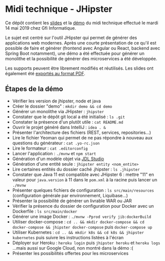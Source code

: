 # Midi technique - JHipster

Ce dépôt contient les [slides](https://github.com/fdelbrayelle/midi-tech-jhipster/blob/master/slides) et la [démo](https://github.com/fdelbrayelle/midi-tech-jhipster/blob/master/demo) du midi technique effectué le mardi 14 mai 2019 chez Gfi Informatique.

Le sujet est centré sur l'outil JHipster qui permet de générer des applications web modernes. Après une courte présentation de ce qu'il est possible de faire et générer (frontend avec Angular ou React, backend avec Spring Boot notamment), une démo a été effectuée pour générer un monolithe et la possibilité de générer des microservices a été développée.

Les supports peuvent être librement modifiés et réutilisés. Les slides ont également été [exportés au format PDF](https://github.com/fdelbrayelle/midi-tech-jhipster/blob/master/slides/presentation.pdf).

## Étapes de la démo

- Vérifier les version de jhipster, node et java
- Créer le dossier "demo" : `mkdir demo && cd demo`
- Générer un monolithe via JHipster : `jhipster`
- Constater que le dépôt git local a été initialisé : `ls .git`
- Constater la présence d'un plutôt utile : `cat README.md`
- Ouvrir le projet généré dans IntelliJ : `idea . &`
- Présenter l'architecture des fichiers (REST, services, repositories...)
- Lire le fichier Yeoman qui permet de ne pas répondre à nouveau aux questions du générateur : `cat .yo-rc.json`
- Lire le formateur : `cat .editorconfig`
- Lancer l'application : `./mvnw` et `npm start`
- Génération d'un modèle objet via [JDL Studio](https://start.jhipster.tech/jdl-studio)
- Génération d'une entité seule : `jhipster entity <nom_entite>`
- Lire certaines entités du dossier caché .jhipster : `ls .jhipster`
- Constater que Java 11 est compatible avec JHipster 6 : mettre "11" en valeur pour `java.version` à 11 dans le `pom.xml` à la racine puis lancer un `./mvnw`
- Présenter quelques fichiers de configuration : `ls src/main/resources` (configuration générale par environnement, Liquibase...)
- Présenter la possibilité de générer un livrable WAR ou JAR
- Vérifier la présence du dossier de configuration pour Docker avec un Dockerfile : `ls src/main/docker`
- Générer une image Docker : `./mvnw -Pprod verify jib:dockerBuild`
- Utiliser docker-compose : `cd .. && mkdir docker-compose && cd docker-compose && jhipster docker-compose` puis `docker-compose up`
- Utiliser Kubernetes : `cd .. && mkdir k8s && cd k8s && jhipster kubernetes` puis suivre les instructions listées à l'écran
- Déployer sur Heroku : `heroku login` puis `jhipster heroku` et `heroku logs` ...mais aussi sur Google Cloud, non montré dans la démo :(
- Présenter les possibilités offertes pour les microservices
